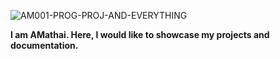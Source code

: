 ![AM001-PROG-PROJ-AND-EVERYTHING](https://user-images.githubusercontent.com/123458546/232249156-3d5877d3-5ca2-4b6f-a9e7-5340f43c58f2.jpg)


**I am AMathai. Here, I would like to showcase my projects and documentation.**
